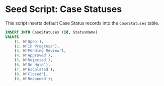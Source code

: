 # Seed Script: Case Statuses
 
This script inserts default Case Status records into the `CaseStatuses` table.
  
```sql
INSERT INTO CaseStatuses (Id, StatusName)
VALUES
    (1, N'Open'),
    (2, N'In Progress'),
    (3, N'Pending Review'),
    (4, N'Approved'),
    (5, N'Rejected'),
    (6, N'On Hold'),
    (7, N'Escalated'),
    (8, N'Closed'),
    (9, N'Reopened');
```

  